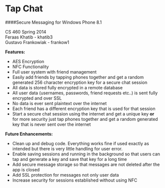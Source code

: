 Tap Chat
=================
####Secure Messaging for Windows Phone 8.1

CS 460 Spring 2014  
Feraas Khatib - khatib3  
Gustavo Frankowiak - frankow1  
  
**Features:**  

* AES Encryption
* NFC Functionality
* Full user system with friend management
* Easily add friends by tapping phones together and get a random generated 256 character encryption key for a secure chat session
* All data is stored fully encrypted in a remote database
* All user data (usernames, passwords, friend requests etc..) is sent fully encrypted and over SSL
* No data is ever sent plaintext over the internet
* Each friend has a different encryption key that is used for that session
* Start a secure chat session using the internet and get a unique key **or** for more security just tap phones together and get a random generated key that is never sent over the internet  
  
**Future Enhancements:**  
  
* Clean up and debug code. Everything works fine if used exactly as intended but there is very little handling for user error.
* Enable saving sessions and running in the background so that users can tap and generate a key and save that key for a long time
* Add secure message storage so that messages are not deleted after the app is closed
* Add SSL protection for messages not only user data
* Increase security for sessions established without using NFC